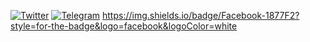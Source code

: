 [![Twitter](https://badgen.net/badge/icon/twitter?icon=twitter&label)](https://twitter.com/sahashansira)
[![Telegram](https://badgen.net/badge/icon/telegram?icon=telegram&label)](https://t.me/sahashansira)
https://img.shields.io/badge/Facebook-1877F2?style=for-the-badge&logo=facebook&logoColor=white
